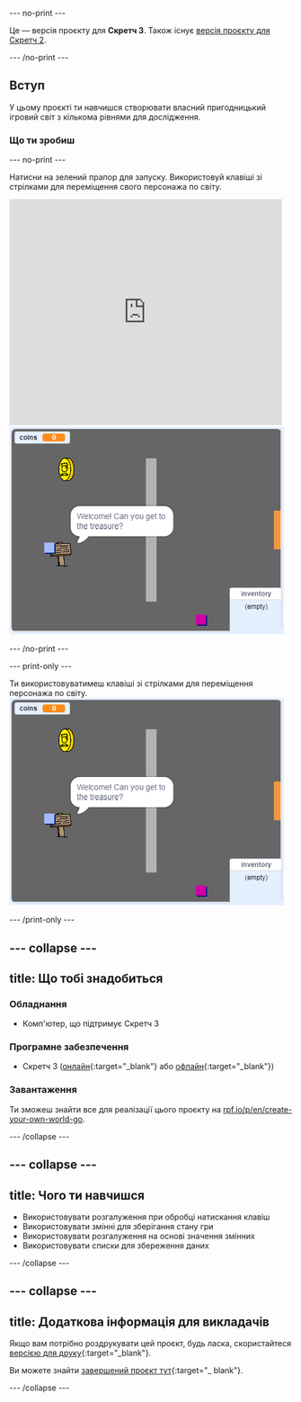 \--- no-print \---

Це — версія проєкту для **Скретч 3**. Також існує [версія проєкту для Скретч 2](https://projects.raspberrypi.org/en/projects/create-your-own-world-scratch2).

\--- /no-print \---

## Вступ

У цьому проєкті ти навчишся створювати власний пригодницький ігровий світ з кількома рівнями для дослідження.

### Що ти зробиш

\--- no-print \---

Натисни на зелений прапор для запуску. Використовуй клавіші зі стрілками для переміщення свого персонажа по світу.

<div class="scratch-preview">
  <iframe allowtransparency="true" width="485" height="402" src="https://scratch.mit.edu/projects/embed/258757783/?autostart=false" frameborder="0" scrolling="no"></iframe>
  <img src="images/showcase.png">
</div>

\--- /no-print \---

\--- print-only \---

Ти використовуватимеш клавіші зі стрілками для переміщення персонажа по світу. ![Демонстрація](images/showcase.png)

\--- /print-only \---

## \--- collapse \---

## title: Що тобі знадобиться

### Обладнання

- Комп'ютер, що підтримує Скретч 3

### Програмне забезпечення

- Скретч 3 ([онлайн](https://rpf.io/scratchon){:target="_blank"} або [офлайн](https://rpf.io/scratchoff){:target="_blank"})

### Завантаження

Ти зможеш знайти все для реалізації цього проєкту на [rpf.io/p/en/create-your-own-world-go](https://rpf.io/p/en/create-your-own-world-go).

\--- /collapse \---

## \--- collapse \---

## title: Чого ти навчишся

- Використовувати розгалуження при обробці натискання клавіш
- Використовувати змінні для зберігання стану гри
- Використовувати розгалуження на основі значення змінних
- Використовувати списки для збереження даних

\--- /collapse \---

## \--- collapse \---

## title: Додаткова інформація для викладачів

Якщо вам потрібно роздрукувати цей проєкт, будь ласка, скористайтеся [версією для друку](https://projects.raspberrypi.org/en/projects/create-your-own-world/print){:target="_blank"}.

Ви можете знайти [завершений проєкт тут](https://rpf.io/p/en/create-your-own-world-get){:target="_ blank"}.

\--- /collapse \---